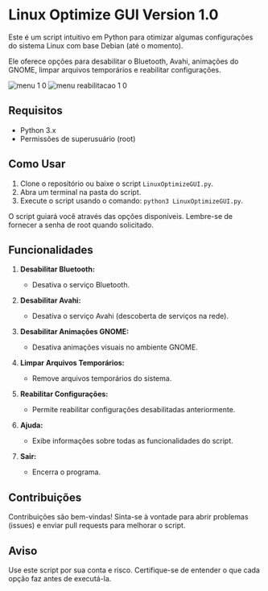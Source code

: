 # Linux Optimize GUI  Version 1.0
Este é um script intuitivo em Python para otimizar algumas configurações do sistema Linux com base Debian (até o momento).

Ele oferece opções para desabilitar o Bluetooth, Avahi, animações do GNOME, limpar arquivos temporários e reabilitar configurações.

![menu 1 0](https://github.com/Johncaetan0/LinuxOptimizeGUI/assets/125829526/9881e512-fc36-4bb0-b86b-2e39439e4ab0)   ![menu reabilitacao 1 0](https://github.com/Johncaetan0/LinuxOptimizeGUI/assets/125829526/1cbe1a8f-e5c0-440f-9b06-0cd8de3c9496)


## Requisitos

- Python 3.x
- Permissões de superusuário (root)

## Como Usar

1. Clone o repositório ou baixe o script `LinuxOptimizeGUI.py`.
2. Abra um terminal na pasta do script.
3. Execute o script usando o comando: `python3 LinuxOptimizeGUI.py`.

O script guiará você através das opções disponíveis. Lembre-se de fornecer a senha de root quando solicitado.

## Funcionalidades

1. **Desabilitar Bluetooth:**
   - Desativa o serviço Bluetooth.

2. **Desabilitar Avahi:**
   - Desativa o serviço Avahi (descoberta de serviços na rede).

3. **Desabilitar Animações GNOME:**
   - Desativa animações visuais no ambiente GNOME.

4. **Limpar Arquivos Temporários:**
   - Remove arquivos temporários do sistema.

5. **Reabilitar Configurações:**
   - Permite reabilitar configurações desabilitadas anteriormente.

6. **Ajuda:**
   - Exibe informações sobre todas as funcionalidades do script.

7. **Sair:**
   - Encerra o programa.

## Contribuições
Contribuições são bem-vindas! Sinta-se à vontade para abrir problemas (issues) e enviar pull requests para melhorar o script.

## Aviso
Use este script por sua conta e risco. Certifique-se de entender o que cada opção faz antes de executá-la.





